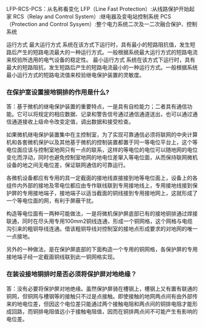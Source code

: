 LFP-RCS-PCS：从名称看变化
LFP（Line Fast Protection）:从线路保护开始起家
RCS（Relay and Control System）:继电器及变电站控制系统
PCS（Protection and Control Sysyem）:整个电力系统二次及一二次融合保护、控制系统

运行方式
最大运行方式
系统在该方式下运行时，具有最小的短路阻抗值，发生短路后产生的短路电流最大的一种运行方式。一般根据系统最大运行方式的短路电流来校验所选用的电气设备的稳定性。
最小运行方式
系统在该方式下运行时，具有最大的短路阻抗，发生短路后产生的短路电流最小的一种运行方式。一般根据系统最小运行方式的短路电流值来校验继电保护装置的灵敏度。

### **在保护室设置接地铜排的作用是什么?**

答：基于微机的继电保护装置的重要特点，一是具有自检能力；二者具有通信功能。它可以将规定的相应数据、记录和警告信号通过通信通道送出，也可以通过通信通道接收上级命令改变定值，调出数据和接受检查。

如果微机继电保护装置集中在主控制室，为了实现可靠通信必须将联网的中央计算机和各套微机保护以及其他基于微机的控制装置都置于同一等电位平台上，这个等电位面应该与控制室地网只有一点的联系，这样的等电位的电位可以随地网的电位变化而浮动，同时也避免控制室地网的地电位差窜入等电位面，从而保持联网微机设备的地之间无电位差，保证联网通信的可靠运行。

各微机设备都应有专用的具一定截面的接地线直接接到地等电位面上，设备上的各组件内外部的接地及零电位都应由专作联线联到专用接地线上，专用接地线接到保护屏的专用接地端子，接地端子以适当截面的铜线接到专用接地网上，这就形成了一个等电位面的网，有利于屏蔽干扰。

构造等电位面有一两种可能做法，一是将微机保护屏底部已有的接地铜排通过焊接联通，同时在尽头用专用100mm2铜线连通，形成一个铜网格，这个网格与电缆沟引来的粗铜导线连通。借该粗铜导线对控制室的接地点形成要求的对地网的唯一一点接地。

 

另外的一种做法，是在保护屏底部的下面构造一个专用的铜网格，各保护屏的专用接地端子经一定截面铜线联到此一铜网格实现。	

### **在装设接地铜排时是否必须将保护屏对地绝缘？**

答：没有必要将保护屏对地绝缘。虽然保护屏骑在槽钢上，槽钢上又有置有联通的铜网，但铜网与槽钢等的接触只不过是点接触。即使接触的地网两点间有由外部传来的地电位差，但因这个电位差只能通过两个接触电阻和两点间的铜排电阻才能形成回路，而铜排电阻值远小于接触电阻值，因而在铜排两点间不可能产生有影响的电位差。